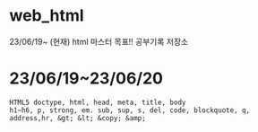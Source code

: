 # web_html
23/06/19~ (현재) html 마스터 목표!! 공부기록 저장소

# 23/06/19~23/06/20

```
HTML5 doctype, html, head, meta, title, body
h1~h6, p, strong, em. sub, sup, s, del, code, blockquote, q, 
address,hr, &gt; &lt; &copy; &amp;
```
